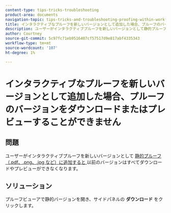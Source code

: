 ```yaml
---
content-type: tips-tricks-troubleshooting
product-area: documents
navigation-topic: tips-tricks-and-troubleshooting-proofing-within-workfront
title: インタラクティブなプルーフを新しいバージョンとして追加した場合、プルーフのバージョンをダウンロードまたはプレビューすることができません
description: ユーザーがインタラクティブプルーフを新しいバージョンとして静的プルーフに追加すると、以前のバージョンはすべてダウンロードやプレビューができなくなります。
author: Courtney
source-git-commit: 5c97fc71eb9516407cf57517d9e817abf4335343
workflow-type: tm+mt
source-wordcount: '107'
ht-degree: 1%

---
```



# インタラクティブなプルーフを新しいバージョンとして追加した場合、プルーフのバージョンをダウンロードまたはプレビューすることができません

## 問題

ユーザーがインタラクティブプルーフを新しいバージョンとして [ 静的プルーフ（.pdf、.png、.jpg など）に追加すると ](/help/quicksilver/review-and-approve-work/proofing/proofing-overview/supported-proofing-file-types.md#static-files) 以前のバージョンはすべてダウンロードやプレビューができなくなります。

## ソリューション

プルーフビューアで静的バージョンを開き、サイドパネルの **ダウンロード** をクリックします。
